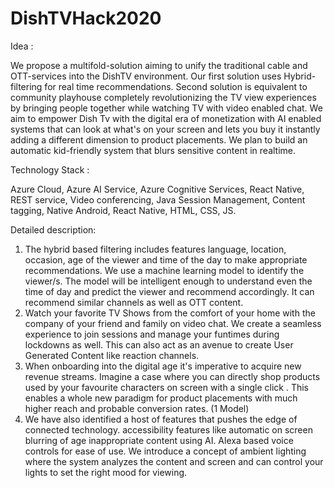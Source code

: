 # DishTVHack2020

Idea :

We propose a multifold-solution aiming to unify the traditional cable and OTT-services into the DishTV environment. Our first solution uses Hybrid-filtering for real time recommendations. Second solution is equivalent to community playhouse completely revolutionizing the TV view experiences by bringing people together while watching TV with video enabled chat. We aim to empower Dish Tv with the digital era of monetization with AI enabled systems that can look at what's on your screen and lets you buy it instantly adding a different dimension to product placements. We plan to build an automatic kid-friendly system that blurs sensitive content in realtime.


Technology Stack : 

Azure Cloud, Azure AI Service, Azure Cognitive Services, React Native, REST service, Video conferencing, Java Session Management, Content tagging, Native Android, React Native, HTML, CSS, JS.


Detailed description:

1. The hybrid based filtering includes features language, location, occasion, age of the viewer and time of the day to make appropriate recommendations. We use a machine learning model to identify the viewer/s. The model will be intelligent enough to understand even the time of day and predict the viewer and recommend accordingly. It can recommend similar channels as well as OTT content. 
2. Watch your favorite TV Shows from the comfort of your home with the company of your friend and family on video chat. We create a seamless experience to join sessions and manage your funtimes during lockdowns as well. This can also act as an avenue to create User Generated Content like reaction channels.
3. When onboarding into the digital age it's imperative to acquire new revenue streams. Imagine a case where you can directly shop products used by your favourite characters on screen with a single click . This enables a whole new paradigm for product placements with much higher reach and probable conversion rates. (1 Model)
4. We have also identified a host of features that pushes the edge of connected technology. accessibility features like automatic on screen blurring of age inappropriate content using AI. Alexa based voice controls for ease of use. We introduce a concept of ambient lighting where the system analyzes the content and screen and can control your lights to set the right mood for viewing. 



